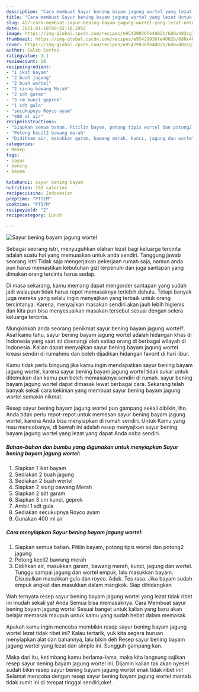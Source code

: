 ```yaml
---
description: "Cara membuat Sayur bening bayam jagung wortel yang lezat Untuk Jualan"
title: "Cara membuat Sayur bening bayam jagung wortel yang lezat Untuk Jualan"
slug: 457-cara-membuat-sayur-bening-bayam-jagung-wortel-yang-lezat-untuk-jualan
date: 2021-01-18T09:55:16.295Z
image: https://img-global.cpcdn.com/recipes/e95429936fe4082b/680x482cq70/sayur-bening-bayam-jagung-wortel-foto-resep-utama.jpg
thumbnail: https://img-global.cpcdn.com/recipes/e95429936fe4082b/680x482cq70/sayur-bening-bayam-jagung-wortel-foto-resep-utama.jpg
cover: https://img-global.cpcdn.com/recipes/e95429936fe4082b/680x482cq70/sayur-bening-bayam-jagung-wortel-foto-resep-utama.jpg
author: Caleb Cortez
ratingvalue: 3.1
reviewcount: 10
recipeingredient:
- "1 ikat bayam"
- "2 buah jagung"
- "2 buah wortel"
- "2 siung bawang Merah"
- "2 sdt garam"
- "3 cm kunci geprek"
- "1 sdt gula"
- "secukupnya Royco ayam"
- "400 ml air"
recipeinstructions:
- "Siapkan semua bahan. Pitilin bayam, potong tipis wortel dan potong2 jagung"
- "Potong kecil2 bawang merah"
- "Didihkan air, masukkan garam, bawang merah, kunci, jagung dan wortel. Tunggu sampai jagung dan wortel empuk, lalu masukkan bayam. Disusulkan masukkan gula dan royco. Aduk. Tes rasa. Jika bayam sudah empuk angkat dan masukkan dalam mangkok. Siap dihidangkan"
categories:
- Resep
tags:
- sayur
- bening
- bayam

katakunci: sayur bening bayam 
nutrition: 192 calories
recipecuisine: Indonesian
preptime: "PT11M"
cooktime: "PT37M"
recipeyield: "2"
recipecategory: Lunch

---
```



![Sayur bening bayam jagung wortel](https://img-global.cpcdn.com/recipes/e95429936fe4082b/680x482cq70/sayur-bening-bayam-jagung-wortel-foto-resep-utama.jpg)

Sebagai seorang istri, menyuguhkan olahan lezat bagi keluarga tercinta adalah suatu hal yang memuaskan untuk anda sendiri. Tanggung jawab seorang istri Tidak saja mengerjakan pekerjaan rumah saja, namun anda pun harus memastikan kebutuhan gizi terpenuhi dan juga santapan yang dimakan orang tercinta harus sedap.

Di masa  sekarang, kamu memang dapat mengorder santapan yang sudah jadi walaupun tidak harus repot memasaknya terlebih dahulu. Tetapi banyak juga mereka yang selalu ingin menyajikan yang terbaik untuk orang tercintanya. Karena, menyajikan masakan sendiri akan jauh lebih higienis dan kita pun bisa menyesuaikan masakan tersebut sesuai dengan selera keluarga tercinta. 



Mungkinkah anda seorang penikmat sayur bening bayam jagung wortel?. Asal kamu tahu, sayur bening bayam jagung wortel adalah hidangan khas di Indonesia yang saat ini disenangi oleh setiap orang di berbagai wilayah di Indonesia. Kalian dapat menyajikan sayur bening bayam jagung wortel kreasi sendiri di rumahmu dan boleh dijadikan hidangan favorit di hari libur.

Kamu tidak perlu bingung jika kamu ingin mendapatkan sayur bening bayam jagung wortel, karena sayur bening bayam jagung wortel tidak sukar untuk ditemukan dan kamu pun boleh memasaknya sendiri di rumah. sayur bening bayam jagung wortel dapat dimasak lewat berbagai cara. Sekarang telah banyak sekali cara kekinian yang membuat sayur bening bayam jagung wortel semakin nikmat.

Resep sayur bening bayam jagung wortel pun gampang sekali dibikin, lho. Anda tidak perlu repot-repot untuk memesan sayur bening bayam jagung wortel, karena Anda bisa menyiapkan di rumah sendiri. Untuk Kamu yang mau mencobanya, di bawah ini adalah resep menyajikan sayur bening bayam jagung wortel yang lezat yang dapat Anda coba sendiri.

<!--inarticleads1-->

##### Bahan-bahan dan bumbu yang digunakan untuk menyiapkan Sayur bening bayam jagung wortel:

1. Siapkan 1 ikat bayam
1. Sediakan 2 buah jagung
1. Sediakan 2 buah wortel
1. Siapkan 2 siung bawang Merah
1. Siapkan 2 sdt garam
1. Siapkan 3 cm kunci, geprek
1. Ambil 1 sdt gula
1. Sediakan secukupnya Royco ayam
1. Gunakan 400 ml air




<!--inarticleads2-->

##### Cara menyiapkan Sayur bening bayam jagung wortel:

1. Siapkan semua bahan. Pitilin bayam, potong tipis wortel dan potong2 jagung
1. Potong kecil2 bawang merah
1. Didihkan air, masukkan garam, bawang merah, kunci, jagung dan wortel. Tunggu sampai jagung dan wortel empuk, lalu masukkan bayam. Disusulkan masukkan gula dan royco. Aduk. Tes rasa. Jika bayam sudah empuk angkat dan masukkan dalam mangkok. Siap dihidangkan




Wah ternyata resep sayur bening bayam jagung wortel yang lezat tidak ribet ini mudah sekali ya! Anda Semua bisa memasaknya. Cara Membuat sayur bening bayam jagung wortel Sesuai banget untuk kalian yang baru akan belajar memasak maupun untuk kamu yang sudah hebat dalam memasak.

Apakah kamu ingin mencoba membikin resep sayur bening bayam jagung wortel lezat tidak ribet ini? Kalau tertarik, yuk kita segera buruan menyiapkan alat dan bahannya, lalu bikin deh Resep sayur bening bayam jagung wortel yang lezat dan simple ini. Sungguh gampang kan. 

Maka dari itu, ketimbang kamu berlama-lama, maka kita langsung sajikan resep sayur bening bayam jagung wortel ini. Dijamin kalian tak akan nyesel sudah bikin resep sayur bening bayam jagung wortel enak tidak ribet ini! Selamat mencoba dengan resep sayur bening bayam jagung wortel mantab tidak rumit ini di tempat tinggal sendiri,oke!.

